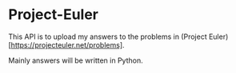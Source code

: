 # Project-Euler
This API is to upload my answers to the problems in (Project Euler)[https://projecteuler.net/problems].

Mainly answers will be written in Python.
